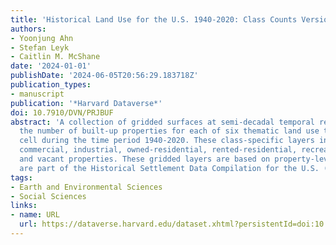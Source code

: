 ```yaml
---
title: 'Historical Land Use for the U.S. 1940-2020: Class Counts Version II'
authors:
- Yoonjung Ahn
- Stefan Leyk
- Caitlin M. McShane
date: '2024-01-01'
publishDate: '2024-06-05T20:56:29.183718Z'
publication_types:
- manuscript
publication: '*Harvard Dataverse*'
doi: 10.7910/DVN/PRJBUF
abstract: 'A collection of gridded surfaces at semi-decadal temporal resolution, showing
  the number of built-up properties for each of six thematic land use types per grid
  cell during the time period 1940-2020. These class-specific layers include: agricultural,
  commercial, industrial, owned-residential, rented-residential, recreational, governmental,
  and vacant properties. These gridded layers are based on property-level data and
  are part of the Historical Settlement Data Compilation for the U.S. (HISDAC-US).'
tags:
- Earth and Environmental Sciences
- Social Sciences
links:
- name: URL
  url: https://dataverse.harvard.edu/dataset.xhtml?persistentId=doi:10.7910/DVN/PRJBUF
---
```

